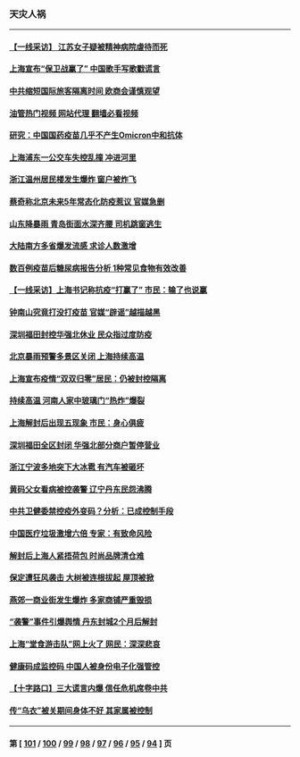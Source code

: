 ### 天灾人祸
---
#### [【一线采访】 江苏女子疑被精神病院虐待而死](../../pages/ncid280/n13769796.md?06291645) 
#### [上海宣布“保卫战赢了” 中国歌手写歌戳谎言](../../pages/ncid280/n13769442.md?06291645) 
#### [中共缩短国际旅客隔离时间 欧商会谨慎观望](../../pages/ncid280/n13769210.md?06291645) 
#### [油管热门视频 网站代理 翻墙必看视频](http://209.222.30.114:81/youtube.html?06291645)
#### [研究：中国国药疫苗几乎不产生Omicron中和抗体](../../pages/ncid280/n13769346.md?06291645) 
#### [上海浦东一公交车失控乱撞 冲进河里](../../pages/ncid280/n13769015.md?06291645) 
#### [浙江温州居民楼发生爆炸 窗户被炸飞](../../pages/ncid280/n13769071.md?06291645) 
#### [蔡奇称北京未来5年常态化防疫惹议 官媒急删](../../pages/ncid280/n13768413.md?06291645) 
#### [山东降暴雨 青岛街面水深齐腰 司机跳窗逃生](../../pages/ncid280/n13768292.md?06291645) 
#### [大陆南方多省爆发流感 求诊人数激增](../../pages/ncid280/n13768101.md?06291645) 
#### [数百例疫苗后糖尿病报告分析 1种常见食物有效改善](../../pages/ncid280/n13766057.md?06291645) 
#### [【一线采访】上海书记称抗疫“打赢了” 市民：输了也说赢](../../pages/ncid280/n13767912.md?06291645) 
#### [钟南山究竟打没打疫苗 官媒“辟谣”越描越黑](../../pages/ncid280/n13767868.md?06291645) 
#### [深圳福田封控华强北休业 民众指过度防疫](../../pages/ncid280/n13767715.md?06291645) 
#### [北京暴雨预警多景区关闭 上海持续高温](../../pages/ncid280/n13767695.md?06291645) 
#### [上海宣布疫情“双双归零”居民：仍被封控隔离](../../pages/ncid280/n13767223.md?06291645) 
#### [持续高温 河南人家中玻璃门“热炸”爆裂](../../pages/ncid280/n13767280.md?06291645) 
#### [上海解封后出现五现象 市民：身心俱疲](../../pages/ncid280/n13767226.md?06291645) 
#### [深圳福田全区封闭 华强北部分商户暂停营业](../../pages/ncid280/n13767252.md?06291645) 
#### [浙江宁波多地突下大冰雹 有汽车被砸坏](../../pages/ncid280/n13767153.md?06291645) 
#### [黄码父女看病被控袭警 辽宁丹东民怨沸腾](../../pages/ncid280/n13766947.md?06291645) 
#### [中共卫健委禁控疫外变码？分析：已成控制手段](../../pages/ncid280/n13766876.md?06291645) 
#### [中国医疗垃圾激增六倍 专家：有致命风险](../../pages/ncid280/n13766916.md?06291645) 
#### [解封后上海人紧捂荷包 时尚品牌清仓难](../../pages/ncid280/n13766680.md?06291645) 
#### [保定遭狂风袭击 大树被连根拔起 屋顶被掀](../../pages/ncid280/n13766613.md?06291645) 
#### [燕郊一商业街发生爆炸 多家商铺严重毁损](../../pages/ncid280/n13766395.md?06291645) 
#### [“袭警”事件引爆舆情 丹东封城2个月后解封](../../pages/ncid280/n13766113.md?06291645) 
#### [上海“堂食游击队”网上火了 网民：深深悲哀](../../pages/ncid280/n13766026.md?06291645) 
#### [健康码成监控码 中国人被身份电子化强管控](../../pages/ncid280/n13766021.md?06291645) 
#### [【十字路口】三大谎言内爆 信任危机席卷中共](../../pages/ncid280/n13765841.md?06291645) 
#### [传“乌衣”被关期间身体不好 其家属被控制](../../pages/ncid280/n13765751.md?06291645) 

---
#### 第 [ [101](./101.md?06291645) / [100](./100.md?06291645) / [99](./99.md?06291645) / [98](./98.md?06291645) / [97](./97.md?06291645) / [96](./96.md?06291645) / [95](./95.md?06291645) / [94](./94.md?06291645) ] 页
